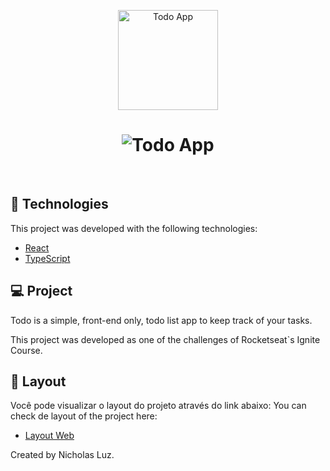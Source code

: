 <p align="center">
  <img alt="Todo App" src="https://user-images.githubusercontent.com/101582254/178040838-17eddbc3-dbbc-4a68-9b89-ed1897f4b2ee.png" width="160px">
</p>

<h1 align="center">
    <img alt="Todo App" src="https://user-images.githubusercontent.com/101582254/178041753-082154c4-22e9-469a-aa91-3f5f873f906c.png" style="max-width: 100%" />
</h1>

<br>

## 🧪 Technologies

This project was developed with the following technologies:

- [React](https://reactjs.org)
- [TypeScript](https://www.typescriptlang.org/)

## 💻 Project

Todo is a simple, front-end only, todo list app to keep track of your tasks.

This project was developed as one of the challenges of Rocketseat`s Ignite Course.

## 🔖 Layout

Você pode visualizar o layout do projeto através do link abaixo:
You can check de layout of the project here:

- [Layout Web](https://www.figma.com/file/0n0zDN7zbzhRbaEO74Xesx/ToDo-List/duplicate) 

Created by Nicholas Luz.
